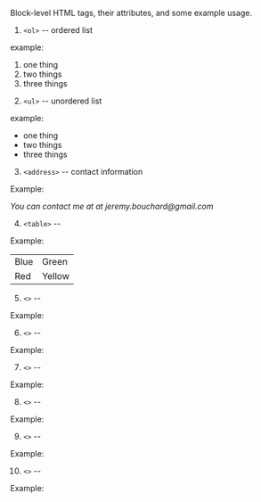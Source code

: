 Block-level HTML tags, their attributes, and some example usage.

1. `<ol>` -- ordered list

example:
<ol>
  <li>one thing</li>
  <li>two things</li>
  <li>three things</li>
</ol>

2. `<ul>` -- unordered list

example:

<ul>
  <li>one thing</li>
  <li>two things</li>
  <li>three things</li>
</ul>

3. `<address>` -- contact information

Example:

<address>
    You can contact me at at jeremy.bouchard@gmail.com <br>
</address>

4. `<table>` -- 

Example:

<table>
  <tr>
    <td>Blue</td>
    <td>Green</td>
  </tr>
  <tr>
    <td>Red</td>
    <td>Yellow</td>
  </tr>
</table>

5. `<>` -- 

Example:

6. `<>` -- 

Example:

7. `<>` -- 

Example:

8. `<>` -- 

Example:

9. `<>` -- 

Example:

10. `<>` -- 

Example:
